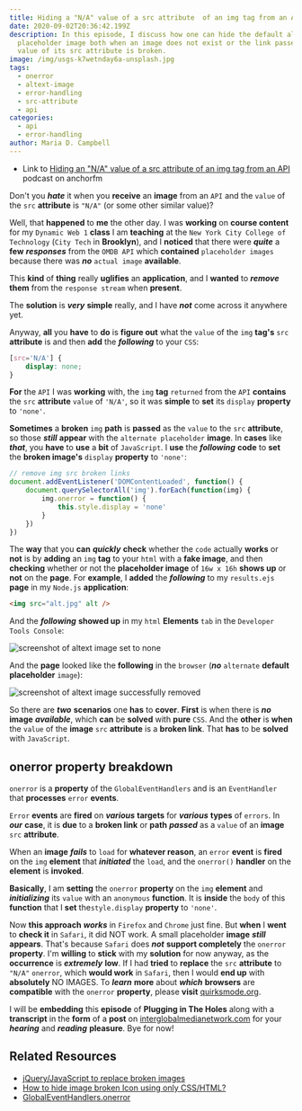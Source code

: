 ```yaml
---
title: Hiding a "N/A" value of a src attribute  of an img tag from an API
date: 2020-09-02T20:36:42.199Z
description: In this episode, I discuss how one can hide the default alternate
  placeholder image both when an image does not exist or the link passed to the
  value of its src attribute is broken.
image: /img/usgs-k7wetnday6a-unsplash.jpg
tags:
  - onerror
  - altext-image
  - error-handling
  - src-attribute
  - api
categories:
  - api
  - error-handling
author: Maria D. Campbell
---
```

* Link to
  [Hiding an "N/A" value of a src attribute of an img tag from an API](https://anchor.fm/maria-campbell/episodes/Hiding-an-NA-value-of-a-src-attribute-of-an-img-tag-from-an-API-ej1g1i)
  podcast on anchorfm

Don't you ***hate*** it when you **receive** an **image** from an `API` and the
`value` of the `src` **attribute** is `"N/A"` (or some other similar value)?

Well, that **happened** to **me** the other day. I was **working** on **course
content** for my `Dynamic Web 1` **class** I am **teaching** at the
`New York City College of Technology` (`City Tech` in **Brooklyn**), and I
**noticed** that there were ***quite*** a **few** ***responses*** from the
`OMDB API` which **contained** `placeholder images` because there was ***no***
`actual image` **available**.

This **kind** of **thing** really **uglifies** an **application**, and I
**wanted** to ***remove*** **them** from the `response stream` when **present**.

The **solution** is ***very*** **simple** really, and I have ***not*** come
across it anywhere yet.

Anyway, **all** you **have** to **do** is **figure out** what the `value` of the
`img` **tag's** `src` **attribute** is and then **add** the ***following*** to
your `CSS`:

```css
[src='N/A'] {
    display: none;
}
```

**For** the `API` I was **working** with, the `img` **tag** `returned` from the
`API` **contains** the `src` **attribute** `value` of `'N/A'`, so it was
**simple** to **set** its `display` **property** to `'none'`.

**Sometimes** a **broken** `img` **path** is **passed** as the `value` to the
`src` **attribute**, so those ***still*** **appear** with the
`alternate placeholder` **image**. In **cases** like ***that***, you **have** to
**use** a **bit** of `JavaScript`. I **use** the ***following*** **code** to
**set** the **broken image's** `display` **property** to `'none'`:

```js
// remove img src broken links
document.addEventListener('DOMContentLoaded', function() {
    document.querySelectorAll('img').forEach(function(img) {
        img.onerror = function() {
            this.style.display = 'none'
        }
    })
})
```

The **way** that you **can** ***quickly*** **check** whether the `code` actually
**works** or **not** is by **adding** an `img` **tag** to your `html` with a
**fake image**, and then **checking** whether or not the **placeholder image**
of `16w x 16h` **shows up** or **not** on the **page**. For **example**, I
**added** the ***following*** to my `results.ejs` **page** in my `Node.js`
**application**:

```html
<img src="alt.jpg" alt />
```

And the ***following*** **showed up** in my `html` **Elements** `tab` in the
`Developer Tools Console`:

![screenshot of altext image set to none](/img/screen-shot-2020-09-02-at-10.24.00-am.png)

And the **page** looked like the **following** in the `browser` (***no***
`alternate` **default placeholder** `image`):

![screenshot of altext image successfully removed](/img/screen-shot-2020-09-02-at-8.50.30-am.png)

So there are ***two*** **scenarios** one **has** to **cover**. **First** is when
there is ***no*** **image** ***available***, which **can** be **solved** with
**pure** `CSS`. And the **other** is **when** the `value` of the **image** `src`
**attribute** is a **broken link**. That **has** to be **solved** with
`JavaScript`.

## onerror property breakdown

`onerror` is a **property** of the `GlobalEventHandlers` and is an
`EventHandler` that **processes** `error` **events**.

`Error` **events** are **fired** on ***various*** **targets** for ***various***
**types** of `errors`. In ***our*** **case**, it is **due** to a **broken link**
or **path** ***passed*** as a `value` of an **image** `src` **attribute**.

When an **image** ***fails*** to `load` for **whatever reason**, an `error`
**event** is **fired** on the `img` **element** that ***initiated*** the `load`,
and the `onerror()` **handler** on the **element** is **invoked**.

**Basically**, I am **setting** the `onerror` **property** on the `img`
**element** and ***initializing*** its `value` with an `anonymous` **function**.
It is **inside** the `body` of this **function** that I **set**
the`style.display` **property** to `'none'`.

Now **this approach** ***works*** in `Firefox` and `Chrome` just fine. But
**when** I **went** to **check it** in `Safari`, it did NOT work. A small
placeholder **image** ***still*** **appears**. That's because `Safari` does
***not*** **support completely** the `onerror` **property**. I'm **willing** to
**stick** with my **solution** for now anyway, as the **occurrence** is
***extremely*** **low**. If I had **tried** to **replace** the `src`
**attribute** to `"N/A"` `onerror`, which **would work** in `Safari`, then I
would **end up** with **absolutely** NO IMAGES. To ***learn*** **more** about
***which*** **browsers** are **compatible** with the `onerror` **property**,
please **visit**
[quirksmode.org](http://www.quirksmode.org/dom/events/error.html).

I will be **embedding** this **episode** of **Plugging in The Holes** along with
a **transcript** in the **form** of a **post** on
[interglobalmedianetwork.com](https://www.interglobalmedianetwork.com/) for your
***hearing*** and ***reading*** **pleasure**. Bye for now!

## Related Resources

* [jQuery/JavaScript to replace broken images](https://stackoverflow.com/questions/92720/jquery-javascript-to-replace-broken-images)
* [How to hide image broken Icon using only CSS/HTML?](https://stackoverflow.com/questions/22051573/how-to-hide-image-broken-icon-using-only-css-html)
* [GlobalEventHandlers.onerror](https://developer.mozilla.org/en-US/docs/Web/API/GlobalEventHandlers/onerror)